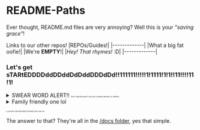 # README-Paths
Ever thought, README.md files are very annoying? Well this is your *"saving grace"*!

Links to our other repos!
|REPOs/Guides!|
|-------------|
|What a big fat oofie!|
|We're **EMPTY**!|
|*Hey! That rhymes!* :D|
|-------------|

### Let's get sTARtEDDDDddDDddDdDddDDDdDd!!111111!!!!!1!1111!1!1!!11!!!!11!1!
<details><summary>SWEAR WORD ALERT!! <sup><sup><sub><sub><sub><sub>Don't read this part if you are a sesitive animal, no offense</sub></sub></sub></sub></sup></sup></summary>Now, you may think, WTF!?! WHERE THE F$#?! IS THE README?!! ALSO THE LICENSE?!?</details>
<details><summary>Family friendly one lol</summary>Now, you may think, BLEEP(x3)!?! WHERE IS THE THE README?!!?! ALSO THE LICENSE?!?</details>

<sup><sup><sub><sub><sub><sub>k, ima be chill and family friendly from now on</sub></sub></sub></sub></sup></sup>

The answer to that? They're all in the [/docs folder](/docs), yes that simple.
